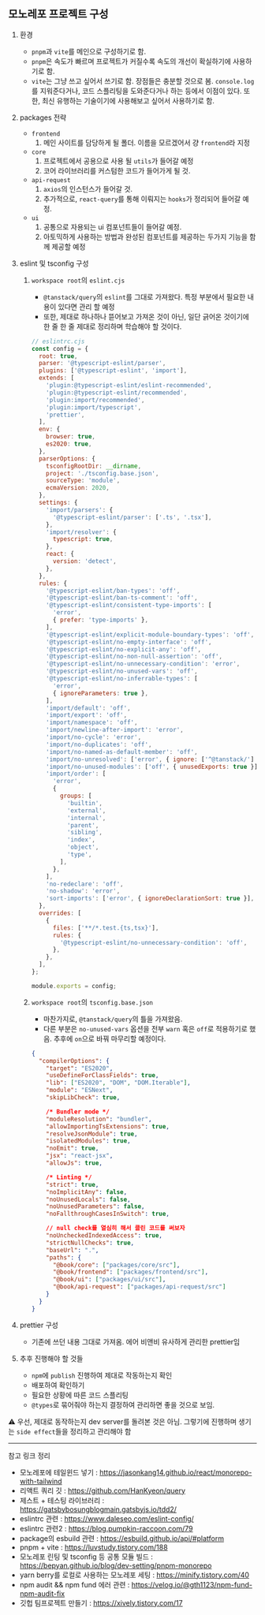 ## 모노레포 프로젝트 구성

1. 환경
   - `pnpm`과 `vite`를 메인으로 구성하기로 함.
   - `pnpm`은 속도가 빠르며 프로젝트가 커질수록 속도의 개선이 확실하기에 사용하기로 함.
   - `vite`는 그냥 쓰고 싶어서 쓰기로 함. 장점들은 충분할 것으로 봄. `console.log`를 지워준다거나, 코드 스플리팅을 도와준다거나 하는 등에서 이점이 있다. 또한, 최신 유행하는 기술이기에 사용해보고 싶어서 사용하기로 함.
2. packages 전략
   - `frontend`
     1. 메인 사이트를 담당하게 될 폴더. 이름을 모르겠어서 걍 `frontend`라 지정
   - `core`
     1. 프로젝트에서 공용으로 사용 될 `utils`가 들어갈 예정
     2. 코어 라이브러리를 커스텀한 코드가 들어가게 될 것.
   - `api-request`
     1. `axios`의 인스턴스가 들어갈 것.
     2. 추가적으로, `react-query`를 통해 이뤄지는 `hooks`가 정리되어 들어갈 예정.
   - `ui`
     1. 공통으로 자용되는 ui 컴포넌트들이 들어갈 예정.
     2. 아토믹하게 사용하는 방법과 완성된 컴포넌트를 제공하는 두가지 기능을 함께 제공할 예정
3. eslint 및 tsconfig 구성

   1. `workspace root`의 `eslint.cjs`

      - `@tanstack/query`의 `eslint`를 그대로 가져왔다. 특정 부분에서 필요한 내용이 있다면 관리 할 예정
      - 또한, 제대로 하나하나 뜯어보고 가져온 것이 아닌, 일단 긁어온 것이기에 한 줄 한 줄 제대로 정리하며 학습해야 할 것이다.

      ```js
      // eslintrc.cjs
      const config = {
        root: true,
        parser: '@typescript-eslint/parser',
        plugins: ['@typescript-eslint', 'import'],
        extends: [
          'plugin:@typescript-eslint/eslint-recommended',
          'plugin:@typescript-eslint/recommended',
          'plugin:import/recommended',
          'plugin:import/typescript',
          'prettier',
        ],
        env: {
          browser: true,
          es2020: true,
        },
        parserOptions: {
          tsconfigRootDir: __dirname,
          project: './tsconfig.base.json',
          sourceType: 'module',
          ecmaVersion: 2020,
        },
        settings: {
          'import/parsers': {
            '@typescript-eslint/parser': ['.ts', '.tsx'],
          },
          'import/resolver': {
            typescript: true,
          },
          react: {
            version: 'detect',
          },
        },
        rules: {
          '@typescript-eslint/ban-types': 'off',
          '@typescript-eslint/ban-ts-comment': 'off',
          '@typescript-eslint/consistent-type-imports': [
            'error',
            { prefer: 'type-imports' },
          ],
          '@typescript-eslint/explicit-module-boundary-types': 'off',
          '@typescript-eslint/no-empty-interface': 'off',
          '@typescript-eslint/no-explicit-any': 'off',
          '@typescript-eslint/no-non-null-assertion': 'off',
          '@typescript-eslint/no-unnecessary-condition': 'error',
          '@typescript-eslint/no-unused-vars': 'off',
          '@typescript-eslint/no-inferrable-types': [
            'error',
            { ignoreParameters: true },
          ],
          'import/default': 'off',
          'import/export': 'off',
          'import/namespace': 'off',
          'import/newline-after-import': 'error',
          'import/no-cycle': 'error',
          'import/no-duplicates': 'off',
          'import/no-named-as-default-member': 'off',
          'import/no-unresolved': ['error', { ignore: ['^@tanstack/'] }],
          'import/no-unused-modules': ['off', { unusedExports: true }],
          'import/order': [
            'error',
            {
              groups: [
                'builtin',
                'external',
                'internal',
                'parent',
                'sibling',
                'index',
                'object',
                'type',
              ],
            },
          ],
          'no-redeclare': 'off',
          'no-shadow': 'error',
          'sort-imports': ['error', { ignoreDeclarationSort: true }],
        },
        overrides: [
          {
            files: ['**/*.test.{ts,tsx}'],
            rules: {
              '@typescript-eslint/no-unnecessary-condition': 'off',
            },
          },
        ],
      };

      module.exports = config;
      ```

   2. `workspace root`의 `tsconfig.base.json`

      - 마찬가지로, `@tanstack/query`의 틀을 가져왔음.
      - 다른 부분은 `no-unused-vars` 옵션을 전부 `warn` 혹은 `off`로 적용하기로 했음. 추후에 `on`으로 바꿔 마무리할 예정이다.

      ```json
      {
        "compilerOptions": {
          "target": "ES2020",
          "useDefineForClassFields": true,
          "lib": ["ES2020", "DOM", "DOM.Iterable"],
          "module": "ESNext",
          "skipLibCheck": true,

          /* Bundler mode */
          "moduleResolution": "bundler",
          "allowImportingTsExtensions": true,
          "resolveJsonModule": true,
          "isolatedModules": true,
          "noEmit": true,
          "jsx": "react-jsx",
          "allowJs": true,

          /* Linting */
          "strict": true,
          "noImplicitAny": false,
          "noUnusedLocals": false,
          "noUnusedParameters": false,
          "noFallthroughCasesInSwitch": true,

          // null check를 열심히 해서 클린 코드를 써보자
          "noUncheckedIndexedAccess": true,
          "strictNullChecks": true,
          "baseUrl": ".",
          "paths": {
            "@book/core": ["packages/core/src"],
            "@book/frontend": ["packages/frontend/src"],
            "@book/ui": ["packages/ui/src"],
            "@book/api-request": ["packages/api-request/src"]
          }
        }
      }
      ```

4. prettier 구성

   - 기존에 쓰던 내용 그대로 가져옴. 에어 비앤비 유사하게 관리한 prettier임

5. 추후 진행해야 할 것들
   - `npm`에 `publish` 진행하여 제대로 작동하는지 확인
   - 배포하여 확인하기
   - 필요한 상황에 따른 코드 스플리팅
   - `@types`로 묶어줘야 하는지 결정하여 관리하면 좋을 것으로 보임.

:warning: 우선, 제대로 동작하는지 dev server를 돌려본 것은 아님. 그렇기에 진행하며 생기는 `side effect`들을 정리하고 관리해야 함

---

참고 링크 정리

- 모노레포에 테일윈드 넣기 : https://jasonkang14.github.io/react/monorepo-with-tailwind
- 리액트 쿼리 깃 : https://github.com/HanKyeon/query
- 제스트 + 테스팅 라이브러리 : https://gatsbybosungblogmain.gatsbyjs.io/tdd2/
- eslintrc 관련 : https://www.daleseo.com/eslint-config/
- eslintrc 관련2 : https://blog.pumpkin-raccoon.com/79
- package의 esbuild 관련 : https://esbuild.github.io/api/#platform
- pnpm + vite : https://luvstudy.tistory.com/188
- 모노레포 린팅 및 tsconfig 등 공통 모듈 빌드 : https://bepyan.github.io/blog/dev-setting/pnpm-monorepo
- yarn berry를 로컬로 사용하는 모노레포 세팅 : https://minify.tistory.com/40
- npm audit && npm fund 에러 관련 : https://velog.io/@gth1123/npm-fund-npm-audit-fix
- 깃헙 팀프로젝트 만들기 : https://xively.tistory.com/17

